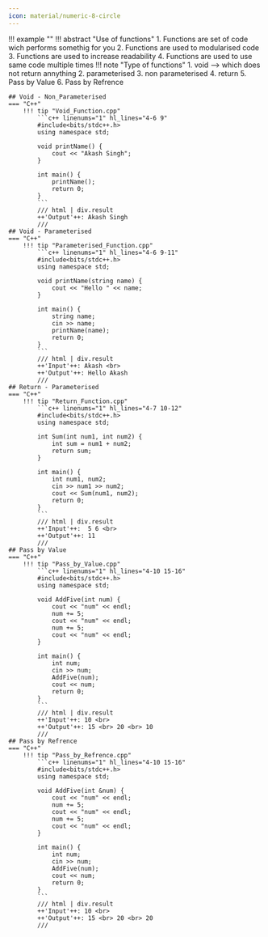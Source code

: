 ```yaml
---
icon: material/numeric-8-circle
---
```


!!! example ""
    !!! abstract "Use of functions"
        1. Functions are set of code wich performs somethig for you
        2. Functions are used to modularised code
        3. Functions are used to increase readability
        4. Functions are used to use same code multiple times
    !!! note "Type of functions"
        1. void --> which does not return annything
        2. parameterised
        3. non parameterised
        4. return
        5. Pass by Value
        6. Pass by Refrence
    
    ## Void - Non_Parameterised
    === "C++"
        !!! tip "Void_Function.cpp"
            ```c++ linenums="1" hl_lines="4-6 9"
            #include<bits/stdc++.h>
            using namespace std;

            void printName() {
                cout << "Akash Singh";
            }

            int main() {
                printName();
                return 0;
            }
            ```
            /// html | div.result
            ++'Output'++: Akash Singh
            ///
    ## Void - Parameterised
    === "C++"
        !!! tip "Parameterised_Function.cpp"
            ```c++ linenums="1" hl_lines="4-6 9-11"
            #include<bits/stdc++.h>
            using namespace std;

            void printName(string name) {
                cout << "Hello " << name;
            }

            int main() {
                string name;
                cin >> name;
                printName(name);
                return 0;
            }
            ```
            /// html | div.result
            ++'Input'++: Akash <br>
            ++'Output'++: Hello Akash
            ///
    ## Return - Parameterised
    === "C++"
        !!! tip "Return_Function.cpp"
            ```c++ linenums="1" hl_lines="4-7 10-12"
            #include<bits/stdc++.h>
            using namespace std;

            int Sum(int num1, int num2) {
                int sum = num1 + num2;
                return sum;
            }

            int main() {
                int num1, num2;
                cin >> num1 >> num2;
                cout << Sum(num1, num2);
                return 0;
            }
            ```
            /// html | div.result
            ++'Input'++:  5 6 <br>
            ++'Output'++: 11
            ///
    ## Pass by Value
    === "C++"
        !!! tip "Pass_by_Value.cpp"
            ```c++ linenums="1" hl_lines="4-10 15-16"
            #include<bits/stdc++.h>
            using namespace std;

            void AddFive(int num) {
                cout << "num" << endl;
                num += 5;
                cout << "num" << endl;
                num += 5;
                cout << "num" << endl;
            }

            int main() {
                int num;
                cin >> num;
                AddFive(num);
                cout << num;
                return 0;
            }
            ```
            /// html | div.result
            ++'Input'++: 10 <br>
            ++'Output'++: 15 <br> 20 <br> 10
            ///
    ## Pass by Refrence
    === "C++"
        !!! tip "Pass_by_Refrence.cpp"
            ```c++ linenums="1" hl_lines="4-10 15-16"
            #include<bits/stdc++.h>
            using namespace std;

            void AddFive(int &num) {
                cout << "num" << endl;
                num += 5;
                cout << "num" << endl;
                num += 5;
                cout << "num" << endl;
            }

            int main() {
                int num;
                cin >> num;
                AddFive(num);
                cout << num;
                return 0;
            }
            ```
            /// html | div.result
            ++'Input'++: 10 <br>
            ++'Output'++: 15 <br> 20 <br> 20
            ///